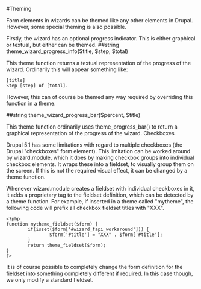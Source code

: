 #Theming

Form elements in wizards can be themed like any other elements in Drupal. However, some special theming is also possible.

Firstly, the wizard has an optional progress indicator. This is either graphical or textual, but either can be themed.
##string theme_wizard_progress_info($title, $step, $total)

This theme function returns a textual representation of the progress of the wizard. Ordinarily this will appear something like:
```
[title]
Step [step] of [total].
```
However, this can of course be themed any way required by overriding this function in a theme.

##string theme_wizard_progress_bar($percent, $title)

This theme function ordinarily uses theme_progress_bar() to return a graphical representation of the progress of the wizard.
Checkboxes

Drupal 5.1 has some limitations with regard to multiple checkboxes (the Drupal "checkboxes" form element). This limitation can be worked around by wizard.module, which it does by making checkbox groups into individual checkbox elements. It wraps these into a fieldset, to visually group them on the screen. If this is not the required visual effect, it can be changed by a theme function.

Whenever wizard.module creates a fieldset with individual checkboxes in it, it adds a proprietary tag to the fieldset definition, which can be detected by a theme function. For example, if inserted in a theme called "mytheme", the following code will prefix all checkbox fieldset titles with "XXX".
```
<?php
function mytheme_fieldset($form) {
        if(isset($form['#wizard_fapi_workaround'])) {
                $form['#title'] = "XXX" . $form['#title'];
        }
        return theme_fieldset($form);
}
?>
```
It is of course possible to completely change the form definition for the fieldset into something completely different if required. In this case though, we only modify a standard fieldset.

